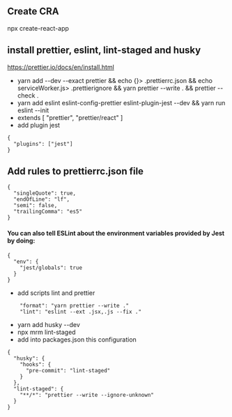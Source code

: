 ## Create CRA

npx create-react-app

## install prettier, eslint, lint-staged and husky

https://prettier.io/docs/en/install.html

- yarn add --dev --exact prettier && echo {}> .prettierrc.json && echo serviceWorker.js> .prettierignore && yarn prettier --write . && prettier --check .
- yarn add eslint eslint-config-prettier eslint-plugin-jest --dev && yarn run eslint --init
- extends [ "prettier", "prettier/react" ]
- add plugin jest

```
{
  "plugins": ["jest"]
}
```

## Add rules to prettierrc.json file

```
{
  "singleQuote": true,
  "endOfLine": "lf",
  "semi": false,
  "trailingComma": "es5"
}
```

#### You can also tell ESLint about the environment variables provided by Jest by doing:

```
{
  "env": {
    "jest/globals": true
  }
}
```

- add scripts lint and prettier

```
    "format": "yarn prettier --write ."
    "lint": "eslint --ext .jsx,.js --fix ."
```

- yarn add husky --dev
- npx mrm lint-staged
- add into packages.json this configuration

```
{
  "husky": {
    "hooks": {
      "pre-commit": "lint-staged"
    }
  },
  "lint-staged": {
    "**/*": "prettier --write --ignore-unknown"
  }
}
```
